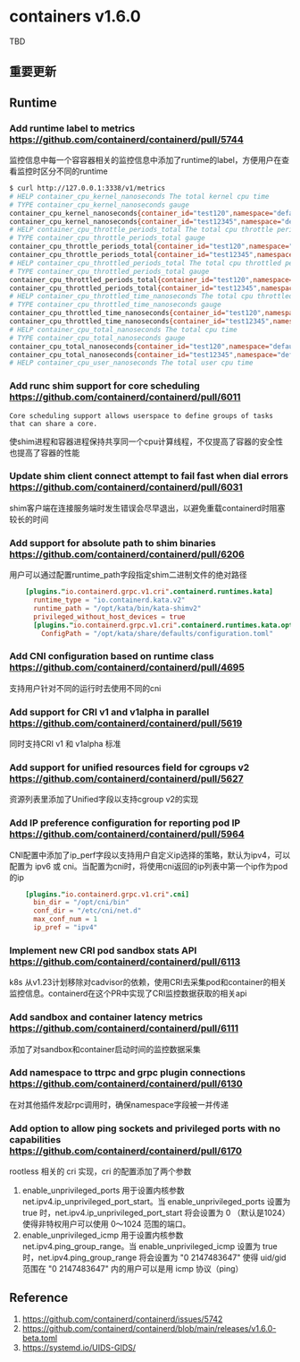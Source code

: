 # containers v1.6.0

TBD

## 重要更新

## Runtime

### Add runtime label to metrics https://github.com/containerd/containerd/pull/5744

监控信息中每一个容容器相关的监控信息中添加了runtime的label，方便用户在查看监控时区分不同的runtime

```bash
$ curl http://127.0.0.1:3338/v1/metrics
# HELP container_cpu_kernel_nanoseconds The total kernel cpu time
# TYPE container_cpu_kernel_nanoseconds gauge
container_cpu_kernel_nanoseconds{container_id="test120",namespace="default",runtime="io.containerd.runtime.v1.linux"} 1e+07
container_cpu_kernel_nanoseconds{container_id="test12345",namespace="default",runtime="io.containerd.other.v2"} 1e+07
# HELP container_cpu_throttle_periods_total The total cpu throttle periods
# TYPE container_cpu_throttle_periods_total gauge
container_cpu_throttle_periods_total{container_id="test120",namespace="default",runtime="io.containerd.runtime.v1.linux"} 0
container_cpu_throttle_periods_total{container_id="test12345",namespace="default",runtime="io.containerd.other.v2"} 0
# HELP container_cpu_throttled_periods_total The total cpu throttled periods
# TYPE container_cpu_throttled_periods_total gauge
container_cpu_throttled_periods_total{container_id="test120",namespace="default",runtime="io.containerd.runtime.v1.linux"} 0
container_cpu_throttled_periods_total{container_id="test12345",namespace="default",runtime="io.containerd.other.v2"} 0
# HELP container_cpu_throttled_time_nanoseconds The total cpu throttled time
# TYPE container_cpu_throttled_time_nanoseconds gauge
container_cpu_throttled_time_nanoseconds{container_id="test120",namespace="default",runtime="io.containerd.runtime.v1.linux"} 0
container_cpu_throttled_time_nanoseconds{container_id="test12345",namespace="default",runtime="io.containerd.other.v2"} 0
# HELP container_cpu_total_nanoseconds The total cpu time
# TYPE container_cpu_total_nanoseconds gauge
container_cpu_total_nanoseconds{container_id="test120",namespace="default",runtime="io.containerd.runtime.v1.linux"} 2.419375e+07
container_cpu_total_nanoseconds{container_id="test12345",namespace="default",runtime="io.containerd.other.v2"} 2.3298785e+07
# HELP container_cpu_user_nanoseconds The total user cpu time
```



### Add runc shim support for core scheduling https://github.com/containerd/containerd/pull/6011

`Core scheduling support allows userspace to define groups of tasks that can share a core. `

使shim进程和容器进程保持共享同一个cpu计算线程，不仅提高了容器的安全性也提高了容器的性能



### Update shim client connect attempt to fail fast when dial errors https://github.com/containerd/containerd/pull/6031

shim客户端在连接服务端时发生错误会尽早退出，以避免重载containerd时阻塞较长的时间



### Add support for absolute path to shim binaries https://github.com/containerd/containerd/pull/6206

用户可以通过配置runtime_path字段指定shim二进制文件的绝对路径

```toml
    [plugins."io.containerd.grpc.v1.cri".containerd.runtimes.kata]
      runtime_type = "io.containerd.kata.v2"
      runtime_path = "/opt/kata/bin/kata-shimv2"
      privileged_without_host_devices = true
      [plugins."io.containerd.grpc.v1.cri".containerd.runtimes.kata.options]
        ConfigPath = "/opt/kata/share/defaults/configuration.toml"
```



### Add CNI configuration based on runtime class https://github.com/containerd/containerd/pull/4695

支持用户针对不同的运行时去使用不同的cni



### Add support for CRI v1 and v1alpha in parallel https://github.com/containerd/containerd/pull/5619

同时支持CRI v1 和 v1alpha 标准



### Add support for unified resources field for cgroups v2 https://github.com/containerd/containerd/pull/5627

资源列表里添加了Unified字段以支持cgroup v2的实现



### Add IP preference configuration for reporting pod IP https://github.com/containerd/containerd/pull/5964

CNI配置中添加了ip_perf字段以支持用户自定义ip选择的策略，默认为ipv4，可以配置为 ipv6 或 cni。当配置为cni时，将使用cni返回的ip列表中第一个ip作为pod的ip

```toml
    [plugins."io.containerd.grpc.v1.cri".cni]
      bin_dir = "/opt/cni/bin"
      conf_dir = "/etc/cni/net.d"
      max_conf_num = 1
      ip_pref = "ipv4"
```



### Implement new CRI pod sandbox stats API https://github.com/containerd/containerd/pull/6113

k8s 从v1.23计划移除对cadvisor的依赖，使用CRI去采集pod和container的相关监控信息。containerd在这个PR中实现了CRI监控数据获取的相关api



### Add sandbox and container latency metrics https://github.com/containerd/containerd/pull/6111

添加了对sandbox和container启动时间的监控数据采集



### Add namespace to ttrpc and grpc plugin connections https://github.com/containerd/containerd/pull/6130

在对其他插件发起rpc调用时，确保namespace字段被一并传递



### Add option to allow ping sockets and privileged ports with no capabilities https://github.com/containerd/containerd/pull/6170

rootless 相关的 cri 实现，cri 的配置添加了两个参数
1. enable_unprivileged_ports 用于设置内核参数 net.ipv4.ip_unprivileged_port_start。当 enable_unprivileged_ports 设置为 true 时，net.ipv4.ip_unprivileged_port_start 将会设置为 0 （默认是1024）使得非特权用户可以使用 0～1024 范围的端口。
2. enable_unprivileged_icmp 用于设置内核参数 net.ipv4.ping_group_range。当 enable_unprivileged_icmp 设置为 true 时，net.ipv4.ping_group_range 将会设置为 "0 2147483647" 使得 uid/gid 范围在 "0 2147483647" 内的用户可以是用 icmp 协议（ping）



## Reference

1. https://github.com/containerd/containerd/issues/5742
2. https://github.com/containerd/containerd/blob/main/releases/v1.6.0-beta.toml
3. https://systemd.io/UIDS-GIDS/
